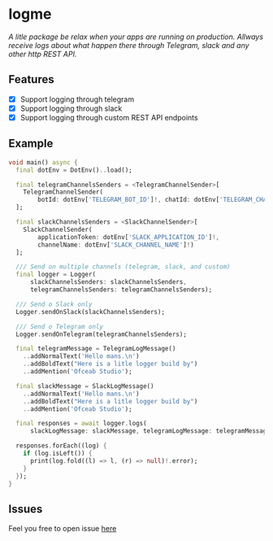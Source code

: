 # logme

_A litle package be relax when your apps are running on production. Allways receive logs about what happen there through Telegram, slack and any other http REST API._

## Features

- [x] Support logging through telegram
- [x] Support logging through slack 
- [x] Support logging through custom REST API endpoints 

## Example
```dart
void main() async {
  final dotEnv = DotEnv()..load();

  final telegramChannelsSenders = <TelegramChannelSender>[
    TelegramChannelSender(
        botId: dotEnv['TELEGRAM_BOT_ID']!, chatId: dotEnv['TELEGRAM_CHAT_ID']!)
  ];

  final slackChannelsSenders = <SlackChannelSender>[
    SlackChannelSender(
        applicationToken: dotEnv['SLACK_APPLICATION_ID']!,
        channelName: dotEnv['SLACK_CHANNEL_NAME']!)
  ];

  /// Send on multiple channels (telegram, slack, and custom)
  final logger = Logger(
      slackChannelsSenders: slackChannelsSenders,
      telegramChannelsSenders: telegramChannelsSenders);

  /// Send o Slack only
  Logger.sendOnSlack(slackChannelsSenders);

  /// Send o Telegram only
  Logger.sendOnTelegram(telegramChannelsSenders);

  final telegramMessage = TelegramLogMessage()
    ..addNormalText('Hello mans.\n')
    ..addBoldText("Here is a litle logger build by")
    ..addMention('Ofceab Studio');

  final slackMessage = SlackLogMessage()
    ..addNormalText('Hello mans.\n')
    ..addBoldText("Here is a litle logger build by")
    ..addMention('Ofceab Studio');

  final responses = await logger.logs(
      slackLogMessage: slackMessage, telegramLogMessage: telegramMessage);

  responses.forEach((log) {
    if (log.isLeft()) {
      print(log.fold((l) => l, (r) => null)!.error);
    }
  });
}
```

## Issues
Feel you free to open issue [here](https://github.com/Ofceab-Studio/logme/issues)